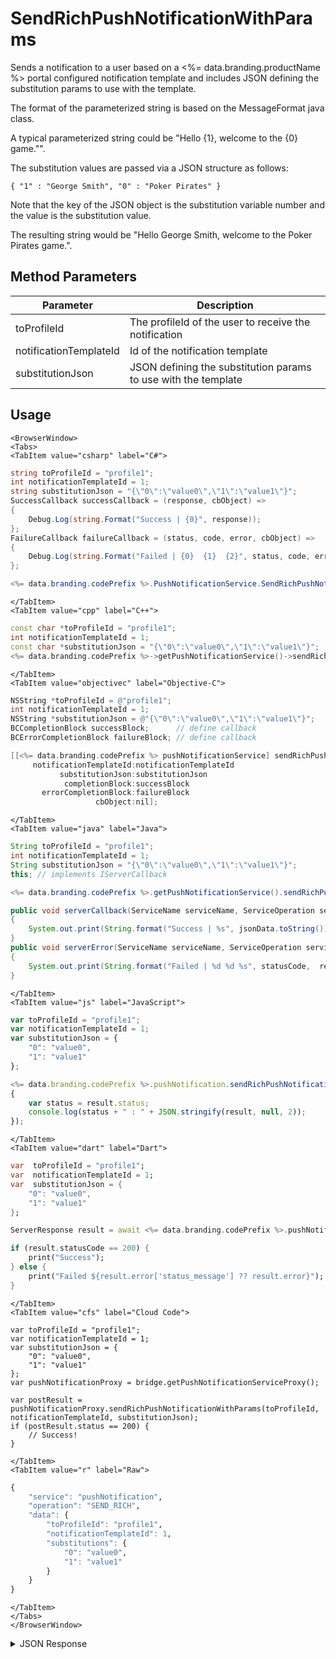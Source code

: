 # SendRichPushNotificationWithParams

Sends a notification to a user based on a <%= data.branding.productName %> portal configured notification template and includes JSON defining the substitution params to use with the template.

The format of the parameterized string is based on the MessageFormat java class.

A typical parameterized string could be "Hello {1}, welcome to the {0} game."".

The substitution values are passed via a JSON structure as follows:

`{ "1" : "George Smith", "0" : "Poker Pirates" }`

Note that the key of the JSON object is the substitution variable number and the value is the substitution value.

The resulting string would be "Hello George Smith, welcome to the Poker Pirates game.".

<PartialServop service_name="pushNotification" operation_name="SEND_RICH" />

## Method Parameters

| Parameter              | Description                                                    |
| ---------------------- | -------------------------------------------------------------- |
| toProfileId            | The profileId of the user to receive the notification          |
| notificationTemplateId | Id of the notification template                                |
| substitutionJson       | JSON defining the substitution params to use with the template |

## Usage

```mdx-code-block
<BrowserWindow>
<Tabs>
<TabItem value="csharp" label="C#">
```

```csharp
string toProfileId = "profile1";
int notificationTemplateId = 1;
string substitutionJson = "{\"0\":\"value0\",\"1\":\"value1\"}";
SuccessCallback successCallback = (response, cbObject) =>
{
    Debug.Log(string.Format("Success | {0}", response));
};
FailureCallback failureCallback = (status, code, error, cbObject) =>
{
    Debug.Log(string.Format("Failed | {0}  {1}  {2}", status, code, error));
};

<%= data.branding.codePrefix %>.PushNotificationService.SendRichPushNotificationWithParams(toProfileId, notificationTemplateId, substitutionJson, successCallback, failureCallback);
```

```mdx-code-block
</TabItem>
<TabItem value="cpp" label="C++">
```

```cpp
const char *toProfileId = "profile1";
int notificationTemplateId = 1;
const char *substitutionJson = "{\"0\":\"value0\",\"1\":\"value1\"}";
<%= data.branding.codePrefix %>->getPushNotificationService()->sendRichPushNotificationWithParams(toProfileId, notificationTemplateId, substitutionJson, this);
```

```mdx-code-block
</TabItem>
<TabItem value="objectivec" label="Objective-C">
```

```objectivec
NSString *toProfileId = @"profile1";
int notificationTemplateId = 1;
NSString *substitutionJson = @"{\"0\":\"value0\",\"1\":\"value1\"}";
BCCompletionBlock successBlock;      // define callback
BCErrorCompletionBlock failureBlock; // define callback

[[<%= data.branding.codePrefix %> pushNotificationService] sendRichPushNotificationWithParams:toProfileId
     notificationTemplateId:notificationTemplateId
           substitutionJson:substitutionJson
            completionBlock:successBlock
       errorCompletionBlock:failureBlock
                   cbObject:nil];
```

```mdx-code-block
</TabItem>
<TabItem value="java" label="Java">
```

```java
String toProfileId = "profile1";
int notificationTemplateId = 1;
String substitutionJson = "{\"0\":\"value0\",\"1\":\"value1\"}";
this; // implements IServerCallback

<%= data.branding.codePrefix %>.getPushNotificationService().sendRichPushNotificationWithParams(toProfileId, notificationTemplateId, substitutionJson, this);

public void serverCallback(ServiceName serviceName, ServiceOperation serviceOperation, JSONObject jsonData)
{
    System.out.print(String.format("Success | %s", jsonData.toString()));
}
public void serverError(ServiceName serviceName, ServiceOperation serviceOperation, int statusCode, int reasonCode, String jsonError)
{
    System.out.print(String.format("Failed | %d %d %s", statusCode,  reasonCode, jsonError.toString()));
}
```

```mdx-code-block
</TabItem>
<TabItem value="js" label="JavaScript">
```

```javascript
var toProfileId = "profile1";
var notificationTemplateId = 1;
var substitutionJson = {
    "0": "value0",
    "1": "value1"
};

<%= data.branding.codePrefix %>.pushNotification.sendRichPushNotificationWithParams(toProfileId, notificationTemplateId, substitutionJson, result =>
{
	var status = result.status;
	console.log(status + " : " + JSON.stringify(result, null, 2));
});
```

```mdx-code-block
</TabItem>
<TabItem value="dart" label="Dart">
```

```dart
var  toProfileId = "profile1";
var  notificationTemplateId = 1;
var  substitutionJson = {
    "0": "value0",
    "1": "value1"
};

ServerResponse result = await <%= data.branding.codePrefix %>.pushNotificationService.sendRichPushNotificationWithParams(profileId:toProfileId, notificationTemplateId:notificationTemplateId, substitution:substitutionJson);

if (result.statusCode == 200) {
    print("Success");
} else {
    print("Failed ${result.error['status_message'] ?? result.error}");
}
```

```mdx-code-block
</TabItem>
<TabItem value="cfs" label="Cloud Code">
```

```cfscript
var toProfileId = "profile1";
var notificationTemplateId = 1;
var substitutionJson = {
    "0": "value0",
    "1": "value1"
};
var pushNotificationProxy = bridge.getPushNotificationServiceProxy();

var postResult = pushNotificationProxy.sendRichPushNotificationWithParams(toProfileId, notificationTemplateId, substitutionJson);
if (postResult.status == 200) {
    // Success!
}
```

```mdx-code-block
</TabItem>
<TabItem value="r" label="Raw">
```

```r
{
	"service": "pushNotification",
	"operation": "SEND_RICH",
	"data": {
		"toProfileId": "profile1",
		"notificationTemplateId": 1,
		"substitutions": {
			"0": "value0",
			"1": "value1"
		}
	}
}
```

```mdx-code-block
</TabItem>
</Tabs>
</BrowserWindow>
```

<details>
<summary>JSON Response</summary>

```json
{
    "status": 200,
    "data": null
}
```

</details>
